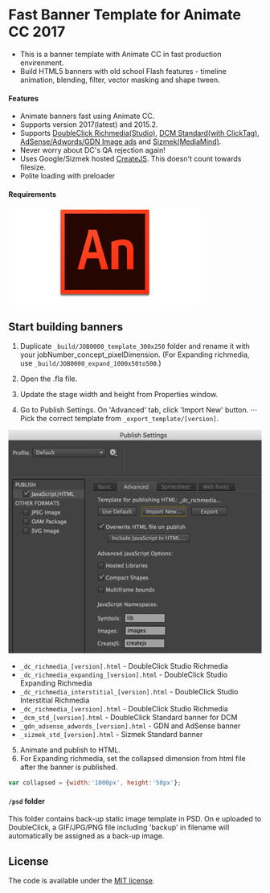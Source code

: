 Fast Banner Template for Animate CC 2017
=======================



* This is a banner template with Animate CC in fast production envirenment.
* Build HTML5 banners with old school Flash features - timeline animation, blending, filter, vector masking and shape tween.

#### Features

* Animate banners fast using Animate CC.
* Supports version 2017(latest) and 2015.2.
* Supports [DoubleClick Richmedia(Studio)](https://support.google.com/richmedia/answer/2672545), [DCM Standard(with ClickTag)](https://support.google.com/richmedia/answer/6279525?hl=en), [AdSense/Adwords/GDN Image ads](https://support.google.com/adwordspolicy/answer/176108?hl=en-AU) and [Sizmek(MediaMind)](https://www.sizmek.com/html5-guides/).
* Never worry about DC's QA rejection again!
* Uses Google/Sizmek hosted [CreateJS](http://www.createjs.com/). This doesn't count towards filesize.
* Polite loading with preloader

#### Requirements

[![Adobe Animate CC](etc/animatecc.png)](http://www.adobe.com/au/products/animate.html)


Start building banners
---------------------------------------
1. Duplicate `_build/JOB0000_template_300x250` folder and rename it with your jobNumber_concept_pixelDimension. (For Expanding richmedia, use `_build/JOB0000_expand_1000x50to500`.)

2. Open the .fla file.
3. Update the stage width and height from Properties window.
4. Go to Publish Settings. On 'Advanced' tab, click 'Import New' button.
⋅⋅⋅ Pick the correct template from `_export_template/[version]`.

![Animate CC](etc/animatecc_publish.png)

* `_dc_richmedia_[version].html` - DoubleClick Studio Richmedia
* `_dc_richmedia_expanding_[version].html` - DoubleClick Studio Expanding Richmedia
* `_dc_richmedia_interstitial_[version].html` - DoubleClick Studio Interstitial Richmedia
* `_dc_richmedia_[version].html` - DoubleClick Studio Richmedia
* `_dcm_std_[version].html` - DoubleClick Standard banner for DCM
* `_gdn_adsense_adwords_[version].html` - GDN and AdSense banner
* `_sizmek_std_[version].html` - Sizmek Standard banner

5. Animate and publish to HTML.
6. For Expanding richmedia, set the collapsed dimension from html file after the banner is published. 

```javascript
var collapsed = {width:'1000px', height:'50px'};
```

#### `/psd` folder
This folder contains back-up static image template in PSD. 
On e uploaded to DoubleClick, a GIF/JPG/PNG file including 'backup' in filename will automatically be assigned as a back-up image.


License
---------------------------------------

The code is available under the [MIT license](LICENSE.md).
